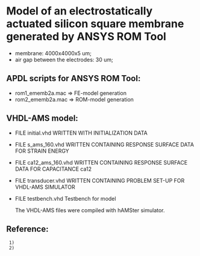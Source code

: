 # Model of an electrostatically actuated silicon square membrane generated by ANSYS ROM Tool

  * membrane: 4000x4000x5 um; 
  * air gap between the electrodes: 30 um;

## APDL scripts for ANSYS ROM Tool:
* rom1_ememb2a.mac  =>  FE-model generation
* rom2_ememb2a.mac  => ROM-model generation
  
## VHDL-AMS model:
     
* FILE initial.vhd WRITTEN WITH INITIALIZATION DATA
* FILE s_ams_160.vhd WRITTEN CONTAINING RESPONSE SURFACE DATA FOR STRAIN ENERGY
* FILE ca12_ams_160.vhd WRITTEN CONTAINING RESPONSE SURFACE DATA FOR CAPACITANCE ca12
* FILE transducer.vhd WRITTEN CONTAINING PROBLEM SET-UP FOR VHDL-AMS SIMULATOR
     
* FILE testbench.vhd Testbench for model
     
     The VHDL-AMS files were compiled with hAMSter simulator.
     
## Reference:
     1)
     2)
